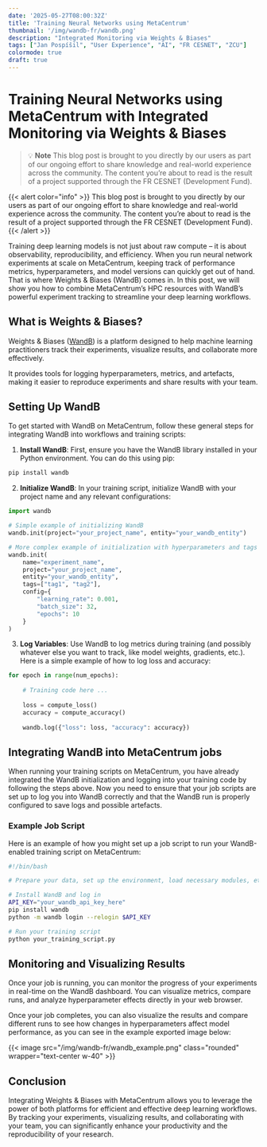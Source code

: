 ```yaml
---
date: '2025-05-27T08:00:32Z'
title: 'Training Neural Networks using MetaCentrum'
thumbnail: '/img/wandb-fr/wandb.png'
description: "Integrated Monitoring via Weights & Biases"
tags: ["Jan Pospíšil", "User Experience", "AI", "FR CESNET", "ZCU"]
colormode: true
draft: true
---
```


# Training Neural Networks using MetaCentrum with Integrated Monitoring via Weights & Biases

> 💡 **Note** 
> This blog post is brought to you directly by our users as part of our ongoing effort to share knowledge and real-world experience across the community. 
> The content you’re about to read is the result of a project supported through the FR CESNET (Development Fund).

{{< alert color="info" >}}
This blog post is brought to you directly by our users as part of our ongoing effort to share knowledge and real-world experience across the community. The content you’re about to read is the result of a project supported through the FR CESNET (Development Fund).
{{< /alert >}}


Training deep learning models is not just about raw compute – it is about observability, reproducibility, and efficiency.
When you run neural network experiments at scale on MetaCentrum, keeping track of performance metrics, hyperparameters, and model versions can quickly get out of hand.
That is where Weights & Biases (WandB) comes in.
In this post, we will show you how to combine MetaCentrum’s HPC resources with WandB’s powerful experiment tracking to streamline your deep learning workflows.

## What is Weights & Biases?

Weights & Biases ([WandB](https://wandb.ai/)) is a platform designed to help machine learning practitioners track their experiments, visualize results, and collaborate more effectively.

It provides tools for logging hyperparameters, metrics, and artefacts, making it easier to reproduce experiments and share results with your team.

## Setting Up WandB

To get started with WandB on MetaCentrum, follow these general steps for integrating WandB into workflows and training scripts:

1. **Install WandB**: First, ensure you have the WandB library installed in your Python environment. You can do this using pip:
```bash
pip install wandb
```
2. **Initialize WandB**: In your training script, initialize WandB with your project name and any relevant configurations:
```python
import wandb

# Simple example of initializing WandB
wandb.init(project="your_project_name", entity="your_wandb_entity")

# More complex example of initialization with hyperparameters and tags
wandb.init(
	name="experiment_name",
	project="your_project_name",
	entity="your_wandb_entity",
	tags=["tag1", "tag2"],
	config={
		"learning_rate": 0.001,
		"batch_size": 32,
		"epochs": 10
	}
)
```
3. **Log Variables**: Use WandB to log metrics during training (and possibly whatever else you want to track, like model weights, gradients, etc.). Here is a simple example of how to log loss and accuracy:
```python
for epoch in range(num_epochs):
	
	# Training code here ...
	
	loss = compute_loss()
	accuracy = compute_accuracy()
	
	wandb.log({"loss": loss, "accuracy": accuracy})
```

## Integrating WandB into MetaCentrum jobs

When running your training scripts on MetaCentrum, you have already integrated the WandB initialization and logging into your training code by following the steps above.
Now you need to ensure that your job scripts are set up to log you into WandB correctly and that the WandB run is properly configured to save logs and possible artefacts.

### Example Job Script
Here is an example of how you might set up a job script to run your WandB-enabled training script on MetaCentrum:

```bash
#!/bin/bash

# Prepare your data, set up the environment, load necessary modules, etc.

# Install WandB and log in
API_KEY="your_wandb_api_key_here"
pip install wandb
python -m wandb login --relogin $API_KEY

# Run your training script
python your_training_script.py
```

## Monitoring and Visualizing Results

Once your job is running, you can monitor the progress of your experiments in real-time on the WandB dashboard.
You can visualize metrics, compare runs, and analyze hyperparameter effects directly in your web browser.

Once your job completes, you can also visualize the results and compare different runs to see how changes in hyperparameters affect model performance, as you can see in the example exported image below:

{{< image src="/img/wandb-fr/wandb_example.png" class="rounded" wrapper="text-center w-40" >}}

## Conclusion

Integrating Weights & Biases with MetaCentrum allows you to leverage the power of both platforms for efficient and effective deep learning workflows.
By tracking your experiments, visualizing results, and collaborating with your team, you can significantly enhance your productivity and the reproducibility of your research.
